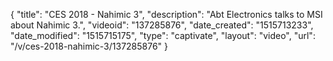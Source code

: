 {
    "title": "CES 2018 - Nahimic 3",
    "description": "Abt Electronics talks to MSI about Nahimic 3.",
    "videoid": "137285876",
    "date_created": "1515713233",
    "date_modified": "1515715175",
    "type": "captivate",
    "layout": "video",
    "url": "\/v\/ces-2018-nahimic-3\/137285876"
}